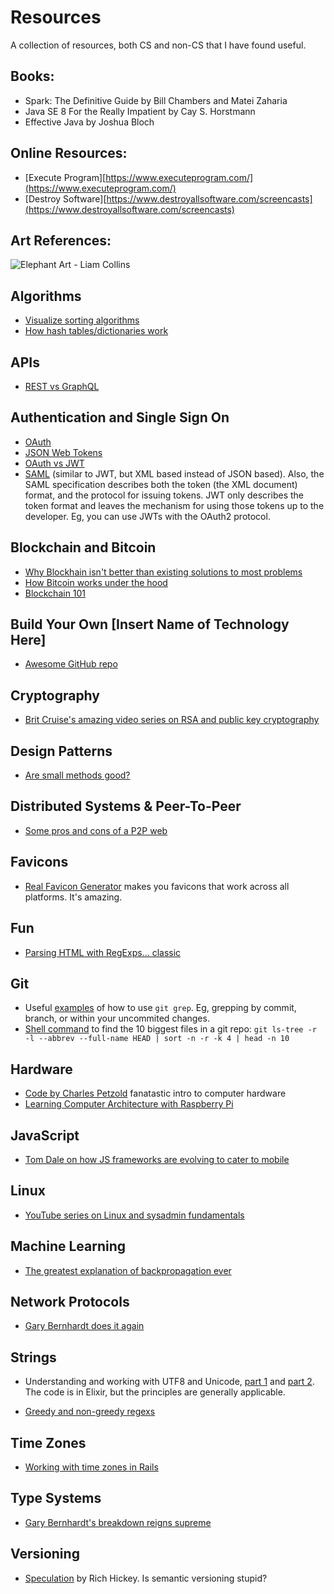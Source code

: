 # Resources
A collection of resources, both CS and non-CS that I have found useful.

## Books:
- Spark: The Definitive Guide by Bill Chambers and Matei Zaharia
- Java SE 8 For the Really Impatient by Cay S. Horstmann
- Effective Java by Joshua Bloch

## Online Resources:
- [Execute Program][https://www.executeprogram.com/](https://www.executeprogram.com/)
- [Destroy Software][https://www.destroyallsoftware.com/screencasts](https://www.destroyallsoftware.com/screencasts)

## Art References:

![Elephant Art - Liam Collins](https://user-images.githubusercontent.com/54238206/154375854-df36da6c-c97c-4889-8ac6-c5e0708436d5.jpg "Elephant Art")

## Algorithms
+ [Visualize sorting algorithms](https://www.toptal.com/developers/sorting-algorithms)
+ [How hash tables/dictionaries work](https://stackoverflow.com/questions/730620/how-does-a-hash-table-work)

## APIs
+ [REST vs GraphQL](https://philsturgeon.uk/api/2017/01/24/graphql-vs-rest-overview/)

## Authentication and Single Sign On
+ [OAuth](https://gist.github.com/mziwisky/10079157)
+ [JSON Web Tokens](https://jwt.io/introduction/)
+ [OAuth vs JWT](https://community.apigee.com/questions/21139/jwt-vs-oauth.html)
+ [SAML](https://developers.onelogin.com/saml) (similar to JWT, but XML based instead of JSON based). Also, the SAML specification describes both the token (the XML document) format, and the protocol for issuing tokens. JWT only describes the token format and leaves the mechanism for using those tokens up to the developer. Eg, you can use JWTs with the OAuth2 protocol.

## Blockchain and Bitcoin
+ [Why Blockhain isn't better than existing solutions to most problems](https://medium.com/@kaistinchcombe/decentralized-and-trustless-crypto-paradise-is-actually-a-medieval-hellhole-c1ca122efdec)
+ [How Bitcoin works under the hood](https://www.youtube.com/watch?v=Lx9zgZCMqXE)
+ [Blockchain 101](https://www.youtube.com/watch?v=_160oMzblY8)

## Build Your Own [Insert Name of Technology Here]
+ [Awesome GitHub repo](https://github.com/danistefanovic/build-your-own-x)

## Cryptography
+ [Brit Cruise's amazing video series on RSA and public key cryptography](https://www.youtube.com/playlist?list=PLB4D701646DAF0817)

## Design Patterns
+ [Are small methods good?](https://www.bignerdranch.com/blog/youre-killing-me-smalls-are-small-methods-good/)

## Distributed Systems & Peer-To-Peer
+ [Some pros and cons of a P2P web](https://blog.datproject.org/2016/12/12/reader-privacy-on-the-p2p-web/)

## Favicons
+ [Real Favicon Generator](https://realfavicongenerator.net/) makes you favicons that work across all platforms. It's amazing.

## Fun
+ [Parsing HTML with RegExps... classic](https://stackoverflow.com/questions/1732348/regex-match-open-tags-except-xhtml-self-contained-tags)

## Git
+ Useful [examples](http://travisjeffery.com/b/2012/02/search-a-git-repo-like-a-ninja/#practical-examples) of how to use `git grep`. Eg, grepping by commit, branch, or within your uncommited changes.
+ [Shell command](https://stackoverflow.com/questions/9456550/how-to-find-the-n-largest-files-in-a-git-repository) to find the 10 biggest files in a git repo: `git ls-tree -r -l --abbrev --full-name HEAD | sort -n -r -k 4 | head -n 10`

## Hardware
+ [Code by Charles Petzold](https://www.goodreads.com/book/show/44882.Code) fanatastic intro to computer hardware
+ [Learning Computer Architecture with Raspberry Pi](https://www.wiley.com/en-us/Learning+Computer+Architecture+with+Raspberry+Pi-p-9781119183938)

## JavaScript
+ [Tom Dale on how JS frameworks are evolving to cater to mobile](https://medium.com/@tomdale/making-the-jump-how-desktop-era-frameworks-can-thrive-on-mobile-3b611008118d)


## Linux
+ [YouTube series on Linux and sysadmin fundamentals](https://www.youtube.com/playlist?list=PLtK75qxsQaMLZSo7KL-PmiRarU7hrpnwK)

## Machine Learning
+ [The greatest explanation of backpropagation ever](http://cs231n.github.io/optimization-2/)

## Network Protocols
+ [Gary Bernhardt does it again](https://www.destroyallsoftware.com/compendium/network-protocols?share_key=5d410cb65c6e81bd)

## Strings
+ Understanding and working with UTF8 and Unicode, [part 1](https://www.bignerdranch.com/blog/unicode-and-utf-8-explained/) and [part 2](https://www.bignerdranch.com/blog/elixir-and-unicode-part-2-working-with-unicode-strings/). The code is in Elixir, but the principles are generally applicable.

+ [Greedy and non-greedy regexs](http://eloquentjavascript.net/09_regexp.html)

## Time Zones
+ [Working with time zones in Rails](https://robots.thoughtbot.com/its-about-time-zones)

## Type Systems
+ [Gary Bernhardt's breakdown reigns supreme](https://www.destroyallsoftware.com/compendium/types?share_key=427306bd5c0dc2c9)

## Versioning
+ [Speculation](https://www.youtube.com/watch?v=oyLBGkS5ICk) by Rich Hickey. Is semantic versioning stupid?
